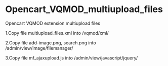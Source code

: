 Opencart_VQMOD_multiupload_files
================================

Opencart VQMOD extension multiupload files 

1.Copy file multiupload_files.xml  into /vqmod/xml/

2.Copy file add-image.png, search.png  into /admin/view/image/filemanager/ 

3.Copy file mf_ajaxupload.js into /admin/view/javascript/jquery/ 


